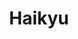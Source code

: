 ---
layout: lecteur.njk
tags : haikyu

title : Haikyu
episode : 16
saison : 4
iframe : https://dood.to/e/3fueizh4ny1u
cc :  VostFr
    
---